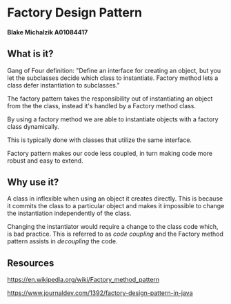 # Factory Design Pattern

#### Blake Michalzik A01084417

## What is it?

Gang of Four definition: "Define an interface for creating an object, but you let the subclasses decide which class to instantiate. Factory method lets a class defer instantiation to subclasses."

The factory pattern takes the responsibility out of instantiating an object from the the class, instead it's handled by a Factory method class.

By using a factory method we are able to instantiate objects with a factory class dynamically.

This is typically done with classes that utilize the same interface.

Factory pattern makes our code less coupled, in turn making code more robust and easy to extend.

## Why use it?

A class in inflexible when using an object it creates directly. This is because it commits the class to a particular object and makes it impossible to change the instantiation independently of the class.

Changing the instantiator would require a change to the class code which, is bad practice. This is referred to as *code coupling* and the Factory method pattern assists in *decoupling* the code.

## Resources

https://en.wikipedia.org/wiki/Factory_method_pattern

https://www.journaldev.com/1392/factory-design-pattern-in-java